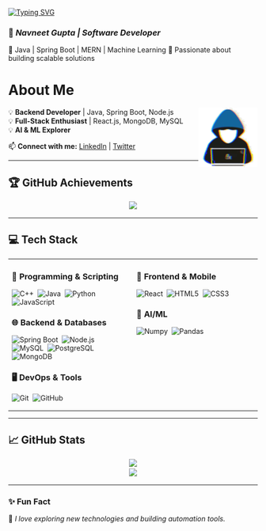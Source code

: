 [![Typing SVG](https://readme-typing-svg.herokuapp.com?font=Noto+Sans+Devanagari&weight=500&size=24&pause=1000&color=F78C3EE0&background=FFD49D00&width=435&lines=+%E0%A4%A8%E0%A4%AE%E0%A4%B8%E0%A5%8D%E0%A4%A4%E0%A5%87%2C+%E0%A4%B8%E0%A5%8D%E0%A4%B5%E0%A4%BE%E0%A4%97%E0%A4%A4%E0%A4%AE%E0%A5%8D)](https://git.io/typing-svg)

### 🚀 ***Navneet Gupta | Software Developer***
🔹 Java | Spring Boot | MERN | Machine Learning 
🔹 Passionate about building scalable solutions  

<div>
  <h1>
<!--     <img src="about_me.gif" width="50px"> -->
    <b> About Me </b>
<!--   <img align="right" src="https://visitor-badge.laobi.icu/badge?page_id=nihalawasthi.nihalawasthi"> -->
</h1>
</div>
<img align="right" src="https://github.com/Navneetg2003/assets/blob/main/about_me.gif" width="120px">

💡 **Backend Developer** | Java, Spring Boot, Node.js  
💡 **Full-Stack Enthusiast** | React.js, MongoDB, MySQL  
💡 **AI & ML Explorer**

📫 **Connect with me:** [LinkedIn](https://www.linkedin.com/in/navneetgupta/) | [Twitter](https://x.com/navgupta1302)  

---

## 🏆 GitHub Achievements  
<div align="center">  
  <img src="https://github-trophy.vercel.app/?username=Navneetg2003&margin-w=10&theme=radical">
</div>  

---


## 💻 Tech Stack  

<table>
<tr>
<td width="50%" valign="top">
  
### 🚀 Programming & Scripting  

<img src="https://img.icons8.com/?size=100&id=TpULddJc4gTh&format=png&color=000000" width="40" alt="C++">&nbsp;
<img src="https://img.icons8.com/?size=100&id=13679&format=png&color=000000" width="40" alt="Java">&nbsp;
<img src="https://img.icons8.com/?size=100&id=13441&format=png&color=000000" width="40" alt="Python">&nbsp;
<img src="https://img.icons8.com/?size=100&id=108784&format=png&color=000000" width="40" alt="JavaScript">&nbsp;
### 🌐 Backend & Databases  

<img src="https://img.icons8.com/?size=100&id=90519&format=png&color=000000" width="40" alt="Spring Boot">&nbsp;
<img src="https://img.icons8.com/?size=100&id=54087&format=png&color=000000" width="40" alt="Node.js">&nbsp;
<img src="https://img.icons8.com/?size=100&id=UFXRpPFebwa2&format=png&color=000000" width="40" alt="MySQL">&nbsp;
<img src="https://upload.wikimedia.org/wikipedia/commons/thumb/2/29/Postgresql_elephant.svg/330px-Postgresql_elephant.svg.png" width="40" alt="PostgreSQL">&nbsp;
<img src="https://upload.wikimedia.org/wikipedia/en/thumb/5/5a/MongoDB_Fores-Green.svg/375px-MongoDB_Fores-Green.svg.png" height="35" width="80" alt="MongoDB">&nbsp;
### 🖥️ DevOps & Tools  

<img src="https://img.icons8.com/?size=100&id=20906&format=png&color=000000" width="40" alt="Git">&nbsp;
<img src="https://img.icons8.com/?size=100&id=AZOZNnY73haj&format=png&color=000000" width="40" alt="GitHub">&nbsp;

</td> <td width="50%" valign="top">

### 🎨 Frontend & Mobile  

<img src="https://img.icons8.com/?size=100&id=123603&format=png&color=000000" width="40" alt="React">&nbsp;
<img src="https://img.icons8.com/?size=100&id=20909&format=png&color=000000" width="40" alt="HTML5">&nbsp;
<img src="https://img.icons8.com/?size=100&id=21278&format=png&color=000000" width="40" alt="CSS3">&nbsp;

### 🤖 AI/ML  

<img src="https://img.icons8.com/?size=100&id=aR9CXyMagKIS&format=png&color=000000" width="40" alt="Numpy">&nbsp;
<img src="https://img.icons8.com/?size=100&id=xSkewUSqtErH&format=png&color=000000" width="40" alt="Pandas">&nbsp;
</td>
</tr>
</table>

---

## 📈 GitHub Stats  

<div align="center">
  <img src="https://github-readme-stats.vercel.app/api?username=Navneetg2003&show_icons=true&theme=radical&hide=issues">
  <br>
  <img src="https://github-readme-streak-stats.herokuapp.com/?user=Navneetg2003&theme=radical">
</div>  

---

### ✨ Fun Fact  
📌 _I love exploring new technologies and building automation tools._  
